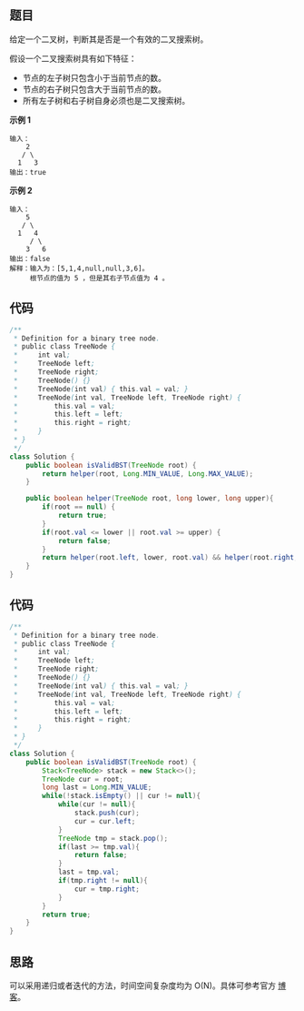 ## 题目
给定一个二叉树，判断其是否是一个有效的二叉搜索树。

假设一个二叉搜索树具有如下特征：

* 节点的左子树只包含小于当前节点的数。
* 节点的右子树只包含大于当前节点的数。
* 所有左子树和右子树自身必须也是二叉搜索树。

**示例 1**
```
输入：
    2
   / \
  1   3
输出：true
```

**示例 2**
```
输入：
    5
   / \
  1   4
     / \
    3   6
输出：false
解释：输入为：[5,1,4,null,null,3,6]。
     根节点的值为 5 ，但是其右子节点值为 4 。
```

## 代码
```Java
/**
 * Definition for a binary tree node.
 * public class TreeNode {
 *     int val;
 *     TreeNode left;
 *     TreeNode right;
 *     TreeNode() {}
 *     TreeNode(int val) { this.val = val; }
 *     TreeNode(int val, TreeNode left, TreeNode right) {
 *         this.val = val;
 *         this.left = left;
 *         this.right = right;
 *     }
 * }
 */
class Solution {
    public boolean isValidBST(TreeNode root) {
        return helper(root, Long.MIN_VALUE, Long.MAX_VALUE);
    }

    public boolean helper(TreeNode root, long lower, long upper){
        if(root == null) {
            return true;
        }
        if(root.val <= lower || root.val >= upper) {
            return false;
        }
        return helper(root.left, lower, root.val) && helper(root.right, root.val, upper);
    }
}
```

## 代码
```Java
/**
 * Definition for a binary tree node.
 * public class TreeNode {
 *     int val;
 *     TreeNode left;
 *     TreeNode right;
 *     TreeNode() {}
 *     TreeNode(int val) { this.val = val; }
 *     TreeNode(int val, TreeNode left, TreeNode right) {
 *         this.val = val;
 *         this.left = left;
 *         this.right = right;
 *     }
 * }
 */
class Solution {
    public boolean isValidBST(TreeNode root) {
        Stack<TreeNode> stack = new Stack<>();
        TreeNode cur = root;
        long last = Long.MIN_VALUE;
        while(!stack.isEmpty() || cur != null){
            while(cur != null){
                stack.push(cur);
                cur = cur.left;
            }
            TreeNode tmp = stack.pop();
            if(last >= tmp.val){
                return false;
            }
            last = tmp.val;
            if(tmp.right != null){
                cur = tmp.right;
            }
        }
        return true;
    }
}
```

## 思路

可以采用递归或者迭代的方法，时间空间复杂度均为 O(N)。具体可参考官方 [博客](https://leetcode.cn/problems/validate-binary-search-tree/solution/yan-zheng-er-cha-sou-suo-shu-by-leetcode-solution/)。